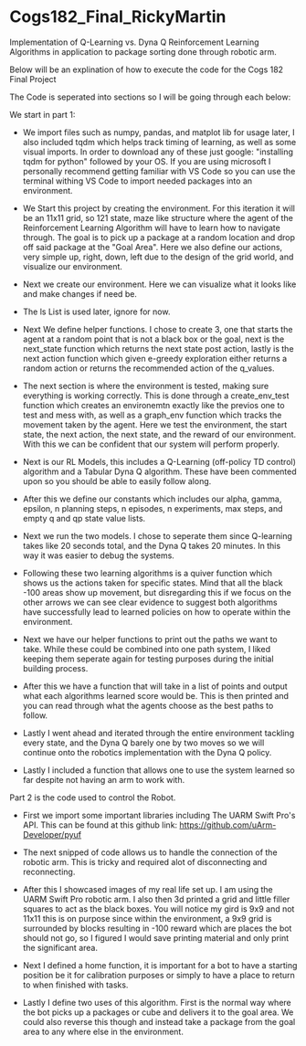 # Cogs182_Final_RickyMartin
Implementation of Q-Learning vs. Dyna Q Reinforcement Learning Algorithms in application to package sorting done through robotic arm.


Below will be an explination of how to execute the code for the Cogs 182 Final Project 

The Code is seperated into sections so I will be going through each below:

We start in part 1:

* We import files such as numpy, pandas, and matplot lib for usage later, I also included tqdm which helps track timing of learning, as well as some visual imports. In order to download any of these just google: "installing tqdm for python" followed by your OS. If you are using microsoft I personally recommend getting familiar with VS Code so you can use the terminal withing VS Code to import needed packages into an environment.

* We Start this project by creating the environment. For this iteration it will be an 11x11 grid, so 121 state, maze like structure where the agent of the Reinforcement Learning Algorithm will have to learn how to navigate through. The goal is to pick up a package at a random location and drop off said package at the "Goal Area". Here we also define our actions, very simple up, right, down, left due to the design of the grid world, and visualize our environment.

* Next we create our environment. Here we can visualize what it looks like and make changes if need be.

* The ls List is used later, ignore for now.

* Next We define helper functions. I chose to create 3, one that starts the agent at a random point that is not a black box or the goal, next is the next_state function which returns the next state post action, lastly is the next action function which given e-greedy exploration either returns a random action or returns the recommended action of the q_values.

* The next section is where the environment is tested, making sure everything is working correctly. This is done through a create_env_test function which creates an environemtn exactly like the previos one to test and mess with, as well as a graph_env function which tracks the movement taken by the agent. Here we test the environment, the start state, the next action, the next state, and the reward of our environment. With this we can be confident that our system will perform properly. 

* Next is our RL Models, this includes a Q-Learning (off-policy TD control) algorithm and a Tabular Dyna Q algorithm. These have been commented upon so you should be able to easily follow along. 

* After this we define our constants which includes our alpha, gamma, epsilon, n planning steps, n episodes, n experiments, max steps, and empty q and qp state value lists.

* Next we run the two models. I chose to seperate them since Q-learning takes like 20 seconds total, and the Dyna Q takes 20 minutes. In this way it was easier to debug the systems.

* Following these two learning algorithms is a quiver function which shows us the actions taken for specific states. Mind that all the black -100 areas show up movement, but disregarding this if we focus on the other arrows we can see clear evidence to suggest both algorithms have successfully lead to learned policies on how to operate within the environment. 

* Next we have our helper functions to print out the paths we want to take. While these could be combined into one path system, I liked keeping them seperate again for testing purposes during the initial building process.

* After this we have a function that will take in a list of points and output what each algorithms learned score would be. This is then printed and you can read through what the agents choose as the best paths to follow.

* Lastly I went ahead and iterated through the entire environment tackling every state, and the Dyna Q barely one by two moves so we will continue onto the robotics implementation with the Dyna Q policy. 

* Lastly I included a function that allows one to use the system learned so far despite not having an arm to work with. 

Part 2 is the code used to control the Robot.
* First we import some important libraries including The UARM Swift Pro's API. This can be found at this github link: https://github.com/uArm-Developer/pyuf

* The next snipped of code allows us to handle the connection of the robotic arm. This is tricky and required alot of disconnecting and reconnecting. 

* After this I showcased images of my real life set up. I am using the UARM Swift Pro robotic arm. I also then 3d printed a grid and little filler squares to act as the black boxes. You will notice my gird is 9x9 and not 11x11 this is on purpose since within the environment, a 9x9 grid is surrounded by blocks resulting in -100 reward which are places the bot should not go, so I figured I would save printing material and only print the significant area. 

* Next I defined a home function, it is important for a bot to have a starting position be it for calibration purposes or simply to have a place to return to when finished with tasks. 

* Lastly I define two uses of this algorithm. First is the normal way where the bot picks up a packages or cube and delivers it to the goal area. We could also reverse this though and instead take a package from the goal area to any where else in the environment. 
